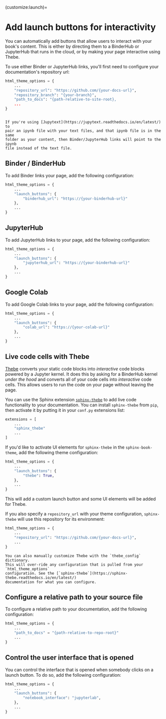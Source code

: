 (customize:launch)=
# Add launch buttons for interactivity

You can automatically add buttons that allow users to interact with your
book's content. This is either by directing them to a BinderHub or JupyterHub
that runs in the cloud, or by making your page interactive using Thebe.

To use either Binder or JupyterHub links, you'll first need to configure your
documentation's repository url:

```python
html_theme_options = {
    ...
    "repository_url": "https://github.com/{your-docs-url}",
    "repository_branch": "{your-branch}",
    "path_to_docs": "{path-relative-to-site-root},
    ...
}
```

```{margin} Paired ipynb files

If you're using [Jupytext](https://jupytext.readthedocs.io/en/latest/) to
pair an ipynb file with your text files, and that ipynb file is in the same
folder as your content, then Binder/JupyterHub links will point to the ipynb
file instead of the text file.
```

## Binder / BinderHub

To add Binder links your page, add the following configuration:

```python
html_theme_options = {
    ...
    "launch_buttons": {
        "binderhub_url": "https://{your-binderhub-url}"
    },
    ...
}
```

## JupyterHub

To add JupyterHub links to your page, add the following configuration:

```python
html_theme_options = {
    ...
    "launch_buttons": {
        "jupyterhub_url": "https://{your-binderhub-url}"
    },
    ...
}
```

## Google Colab

To add Google Colab links to your page, add the following configuration:

```python
html_theme_options = {
    ...
    "launch_buttons": {
        "colab_url": "https://{your-colab-url}"
    },
    ...
}
```

## Live code cells with Thebe

[Thebe](http://thebe.readthedocs.org/) converts your static code blocks into
*interactive* code blocks powered by a Jupyter kernel. It does this by asking for a BinderHub kernel
*under the hood* and converts all of your
code cells into *interactive* code cells. This allows users to run the code on
your page without leaving the page.

You can use the Sphinx extension
[`sphinx-thebe`](https://sphinx-thebe.readthedocs.io/en/latest/) to add
live code functionality to your documentation. You can install `sphinx-thebe` from `pip`,
then activate it by putting it in your `conf.py` extensions list:

```python
extensions = [
    ...
    "sphinx_thebe"
    ...
]
```

If you'd like to activate UI elements for `sphinx-thebe` in the `sphinx-book-theme`,
add the following theme configuration:

```python
html_theme_options = {
    ...
    "launch_buttons": {
        "thebe": True,
    },
    ...
}
```

This will add a custom launch button and some UI elements will be added for Thebe.

If you also specify a `repository_url` with your theme configuration, `sphinx-thebe`
will use this repository for its environment:

```python
html_theme_options = {
    ...
    "repository_url": "https://github.com/{your-docs-url}",
    ...
}
```

```{tip}
You can also manually customize Thebe with the `thebe_config` dictionary.
This will over-ride any configuration that is pulled from your `html_theme_options`
configuration. See the [`sphinx-thebe`](https://sphinx-thebe.readthedocs.io/en/latest/)
documentation for what you can configure.
```

## Configure a relative path to your source file

To configure a relative path to your documentation, add the following configuration:

```python
html_theme_options = {
    ...
    "path_to_docs" = "{path-relative-to-repo-root}"
    ...
}
```

## Control the user interface that is opened

You can control the interface that is opened when somebody clicks on a launch button.
To do so, add the following configuration:

```python
html_theme_options = {
    ...
    "launch_buttons": {
        "notebook_interface": "jupyterlab",
    },
    ...
}
```

